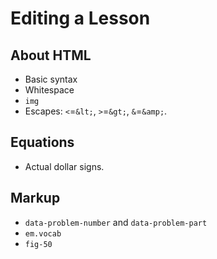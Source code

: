 
# Editing a Lesson

## About HTML

- Basic syntax
- Whitespace
- `img`
- Escapes: `<`=`&lt;`, `>`=`&gt;`, `&`=`&amp;`.

## Equations

- Actual dollar signs.

## Markup

- `data-problem-number` and `data-problem-part`
- `em.vocab`
- `fig-50`
